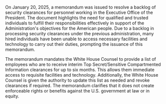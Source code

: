 On January 20, 2025, a memorandum was issued to resolve a backlog of security clearances for personnel working in the Executive Office of the President. The document highlights the need for qualified and trusted individuals to fulfill their responsibilities effectively in support of the Administration's objectives for the American people. Due to a backlog in processing security clearances under the previous administration, many hired individuals have been unable to access necessary facilities and technology to carry out their duties, prompting the issuance of this memorandum.

The memorandum mandates the White House Counsel to provide a list of employees who are to receive interim Top Secret/Sensitive Compartmented Information clearances for up to six months. This allows them immediate access to requisite facilities and technology. Additionally, the White House Counsel is given the authority to update this list as needed and revoke clearances if required. The memorandum clarifies that it does not create enforceable rights or benefits against the U.S. government at law or in equity.